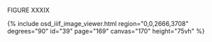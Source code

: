 FIGURE XXXIX

{% include osd_iiif_image_viewer.html region="0,0,2666,3708" degrees="90" id="39" page="169" canvas="170" height="75vh" %}